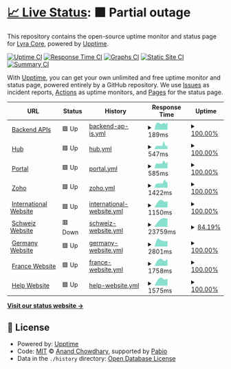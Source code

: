 # [📈 Live Status](https://Lyra-Core.github.io/Status): <!--live status--> **🟧 Partial outage**

This repository contains the open-source uptime monitor and status page for [Lyra Core](https://Lyra-Core.github.io/Status), powered by [Upptime](https://github.com/upptime/upptime).

[![Uptime CI](https://github.com/Lyra-Core/Status/workflows/Uptime%20CI/badge.svg)](https://github.com/Lyra-Core/Status/actions?query=workflow%3A%22Uptime+CI%22)
[![Response Time CI](https://github.com/Lyra-Core/Status/workflows/Response%20Time%20CI/badge.svg)](https://github.com/Lyra-Core/Status/actions?query=workflow%3A%22Response+Time+CI%22)
[![Graphs CI](https://github.com/Lyra-Core/Status/workflows/Graphs%20CI/badge.svg)](https://github.com/Lyra-Core/Status/actions?query=workflow%3A%22Graphs+CI%22)
[![Static Site CI](https://github.com/Lyra-Core/Status/workflows/Static%20Site%20CI/badge.svg)](https://github.com/Lyra-Core/Status/actions?query=workflow%3A%22Static+Site+CI%22)
[![Summary CI](https://github.com/Lyra-Core/Status/workflows/Summary%20CI/badge.svg)](https://github.com/Lyra-Core/Status/actions?query=workflow%3A%22Summary+CI%22)

With [Upptime](https://upptime.js.org), you can get your own unlimited and free uptime monitor and status page, powered entirely by a GitHub repository. We use [Issues](https://github.com/Lyra-Core/Status/issues) as incident reports, [Actions](https://github.com/Lyra-Core/Status/actions) as uptime monitors, and [Pages](https://Lyra-Core.github.io/Status) for the status page.

<!--start: status pages-->
<!-- This summary is generated by Upptime (https://github.com/upptime/upptime) -->
<!-- Do not edit this manually, your changes will be overwritten -->
<!-- prettier-ignore -->
| URL | Status | History | Response Time | Uptime |
| --- | ------ | ------- | ------------- | ------ |
| <img alt="" src="https://icons.duckduckgo.com/ip3/api.lyrawellbeing.health.ico" height="13"> [Backend APIs](https://api.lyrawellbeing.health/status-0123456789abcdef) | 🟩 Up | [backend-ap-is.yml](https://github.com/Lyra-Core/Status/commits/HEAD/history/backend-ap-is.yml) | <details><summary><img alt="Response time graph" src="./graphs/backend-ap-is/response-time-week.png" height="20"> 189ms</summary><br><a href="https://Lyra-Core.github.io/Status/history/backend-ap-is"><img alt="Response time 189" src="https://img.shields.io/endpoint?url=https%3A%2F%2Fraw.githubusercontent.com%2FLyra-Core%2FStatus%2FHEAD%2Fapi%2Fbackend-ap-is%2Fresponse-time.json"></a><br><a href="https://Lyra-Core.github.io/Status/history/backend-ap-is"><img alt="24-hour response time 189" src="https://img.shields.io/endpoint?url=https%3A%2F%2Fraw.githubusercontent.com%2FLyra-Core%2FStatus%2FHEAD%2Fapi%2Fbackend-ap-is%2Fresponse-time-day.json"></a><br><a href="https://Lyra-Core.github.io/Status/history/backend-ap-is"><img alt="7-day response time 189" src="https://img.shields.io/endpoint?url=https%3A%2F%2Fraw.githubusercontent.com%2FLyra-Core%2FStatus%2FHEAD%2Fapi%2Fbackend-ap-is%2Fresponse-time-week.json"></a><br><a href="https://Lyra-Core.github.io/Status/history/backend-ap-is"><img alt="30-day response time 189" src="https://img.shields.io/endpoint?url=https%3A%2F%2Fraw.githubusercontent.com%2FLyra-Core%2FStatus%2FHEAD%2Fapi%2Fbackend-ap-is%2Fresponse-time-month.json"></a><br><a href="https://Lyra-Core.github.io/Status/history/backend-ap-is"><img alt="1-year response time 189" src="https://img.shields.io/endpoint?url=https%3A%2F%2Fraw.githubusercontent.com%2FLyra-Core%2FStatus%2FHEAD%2Fapi%2Fbackend-ap-is%2Fresponse-time-year.json"></a></details> | <details><summary><a href="https://Lyra-Core.github.io/Status/history/backend-ap-is">100.00%</a></summary><a href="https://Lyra-Core.github.io/Status/history/backend-ap-is"><img alt="All-time uptime 100.00%" src="https://img.shields.io/endpoint?url=https%3A%2F%2Fraw.githubusercontent.com%2FLyra-Core%2FStatus%2FHEAD%2Fapi%2Fbackend-ap-is%2Fuptime.json"></a><br><a href="https://Lyra-Core.github.io/Status/history/backend-ap-is"><img alt="24-hour uptime 100.00%" src="https://img.shields.io/endpoint?url=https%3A%2F%2Fraw.githubusercontent.com%2FLyra-Core%2FStatus%2FHEAD%2Fapi%2Fbackend-ap-is%2Fuptime-day.json"></a><br><a href="https://Lyra-Core.github.io/Status/history/backend-ap-is"><img alt="7-day uptime 100.00%" src="https://img.shields.io/endpoint?url=https%3A%2F%2Fraw.githubusercontent.com%2FLyra-Core%2FStatus%2FHEAD%2Fapi%2Fbackend-ap-is%2Fuptime-week.json"></a><br><a href="https://Lyra-Core.github.io/Status/history/backend-ap-is"><img alt="30-day uptime 100.00%" src="https://img.shields.io/endpoint?url=https%3A%2F%2Fraw.githubusercontent.com%2FLyra-Core%2FStatus%2FHEAD%2Fapi%2Fbackend-ap-is%2Fuptime-month.json"></a><br><a href="https://Lyra-Core.github.io/Status/history/backend-ap-is"><img alt="1-year uptime 100.00%" src="https://img.shields.io/endpoint?url=https%3A%2F%2Fraw.githubusercontent.com%2FLyra-Core%2FStatus%2FHEAD%2Fapi%2Fbackend-ap-is%2Fuptime-year.json"></a></details>
| <img alt="" src="https://icons.duckduckgo.com/ip3/app.lyrawellbeing.health.ico" height="13"> [Hub](https://app.lyrawellbeing.health) | 🟩 Up | [hub.yml](https://github.com/Lyra-Core/Status/commits/HEAD/history/hub.yml) | <details><summary><img alt="Response time graph" src="./graphs/hub/response-time-week.png" height="20"> 547ms</summary><br><a href="https://Lyra-Core.github.io/Status/history/hub"><img alt="Response time 547" src="https://img.shields.io/endpoint?url=https%3A%2F%2Fraw.githubusercontent.com%2FLyra-Core%2FStatus%2FHEAD%2Fapi%2Fhub%2Fresponse-time.json"></a><br><a href="https://Lyra-Core.github.io/Status/history/hub"><img alt="24-hour response time 547" src="https://img.shields.io/endpoint?url=https%3A%2F%2Fraw.githubusercontent.com%2FLyra-Core%2FStatus%2FHEAD%2Fapi%2Fhub%2Fresponse-time-day.json"></a><br><a href="https://Lyra-Core.github.io/Status/history/hub"><img alt="7-day response time 547" src="https://img.shields.io/endpoint?url=https%3A%2F%2Fraw.githubusercontent.com%2FLyra-Core%2FStatus%2FHEAD%2Fapi%2Fhub%2Fresponse-time-week.json"></a><br><a href="https://Lyra-Core.github.io/Status/history/hub"><img alt="30-day response time 547" src="https://img.shields.io/endpoint?url=https%3A%2F%2Fraw.githubusercontent.com%2FLyra-Core%2FStatus%2FHEAD%2Fapi%2Fhub%2Fresponse-time-month.json"></a><br><a href="https://Lyra-Core.github.io/Status/history/hub"><img alt="1-year response time 547" src="https://img.shields.io/endpoint?url=https%3A%2F%2Fraw.githubusercontent.com%2FLyra-Core%2FStatus%2FHEAD%2Fapi%2Fhub%2Fresponse-time-year.json"></a></details> | <details><summary><a href="https://Lyra-Core.github.io/Status/history/hub">100.00%</a></summary><a href="https://Lyra-Core.github.io/Status/history/hub"><img alt="All-time uptime 100.00%" src="https://img.shields.io/endpoint?url=https%3A%2F%2Fraw.githubusercontent.com%2FLyra-Core%2FStatus%2FHEAD%2Fapi%2Fhub%2Fuptime.json"></a><br><a href="https://Lyra-Core.github.io/Status/history/hub"><img alt="24-hour uptime 100.00%" src="https://img.shields.io/endpoint?url=https%3A%2F%2Fraw.githubusercontent.com%2FLyra-Core%2FStatus%2FHEAD%2Fapi%2Fhub%2Fuptime-day.json"></a><br><a href="https://Lyra-Core.github.io/Status/history/hub"><img alt="7-day uptime 100.00%" src="https://img.shields.io/endpoint?url=https%3A%2F%2Fraw.githubusercontent.com%2FLyra-Core%2FStatus%2FHEAD%2Fapi%2Fhub%2Fuptime-week.json"></a><br><a href="https://Lyra-Core.github.io/Status/history/hub"><img alt="30-day uptime 100.00%" src="https://img.shields.io/endpoint?url=https%3A%2F%2Fraw.githubusercontent.com%2FLyra-Core%2FStatus%2FHEAD%2Fapi%2Fhub%2Fuptime-month.json"></a><br><a href="https://Lyra-Core.github.io/Status/history/hub"><img alt="1-year uptime 100.00%" src="https://img.shields.io/endpoint?url=https%3A%2F%2Fraw.githubusercontent.com%2FLyra-Core%2FStatus%2FHEAD%2Fapi%2Fhub%2Fuptime-year.json"></a></details>
| <img alt="" src="https://icons.duckduckgo.com/ip3/portal.lyrawellbeing.health.ico" height="13"> [Portal](https://portal.lyrawellbeing.health) | 🟩 Up | [portal.yml](https://github.com/Lyra-Core/Status/commits/HEAD/history/portal.yml) | <details><summary><img alt="Response time graph" src="./graphs/portal/response-time-week.png" height="20"> 585ms</summary><br><a href="https://Lyra-Core.github.io/Status/history/portal"><img alt="Response time 585" src="https://img.shields.io/endpoint?url=https%3A%2F%2Fraw.githubusercontent.com%2FLyra-Core%2FStatus%2FHEAD%2Fapi%2Fportal%2Fresponse-time.json"></a><br><a href="https://Lyra-Core.github.io/Status/history/portal"><img alt="24-hour response time 585" src="https://img.shields.io/endpoint?url=https%3A%2F%2Fraw.githubusercontent.com%2FLyra-Core%2FStatus%2FHEAD%2Fapi%2Fportal%2Fresponse-time-day.json"></a><br><a href="https://Lyra-Core.github.io/Status/history/portal"><img alt="7-day response time 585" src="https://img.shields.io/endpoint?url=https%3A%2F%2Fraw.githubusercontent.com%2FLyra-Core%2FStatus%2FHEAD%2Fapi%2Fportal%2Fresponse-time-week.json"></a><br><a href="https://Lyra-Core.github.io/Status/history/portal"><img alt="30-day response time 585" src="https://img.shields.io/endpoint?url=https%3A%2F%2Fraw.githubusercontent.com%2FLyra-Core%2FStatus%2FHEAD%2Fapi%2Fportal%2Fresponse-time-month.json"></a><br><a href="https://Lyra-Core.github.io/Status/history/portal"><img alt="1-year response time 585" src="https://img.shields.io/endpoint?url=https%3A%2F%2Fraw.githubusercontent.com%2FLyra-Core%2FStatus%2FHEAD%2Fapi%2Fportal%2Fresponse-time-year.json"></a></details> | <details><summary><a href="https://Lyra-Core.github.io/Status/history/portal">100.00%</a></summary><a href="https://Lyra-Core.github.io/Status/history/portal"><img alt="All-time uptime 100.00%" src="https://img.shields.io/endpoint?url=https%3A%2F%2Fraw.githubusercontent.com%2FLyra-Core%2FStatus%2FHEAD%2Fapi%2Fportal%2Fuptime.json"></a><br><a href="https://Lyra-Core.github.io/Status/history/portal"><img alt="24-hour uptime 100.00%" src="https://img.shields.io/endpoint?url=https%3A%2F%2Fraw.githubusercontent.com%2FLyra-Core%2FStatus%2FHEAD%2Fapi%2Fportal%2Fuptime-day.json"></a><br><a href="https://Lyra-Core.github.io/Status/history/portal"><img alt="7-day uptime 100.00%" src="https://img.shields.io/endpoint?url=https%3A%2F%2Fraw.githubusercontent.com%2FLyra-Core%2FStatus%2FHEAD%2Fapi%2Fportal%2Fuptime-week.json"></a><br><a href="https://Lyra-Core.github.io/Status/history/portal"><img alt="30-day uptime 100.00%" src="https://img.shields.io/endpoint?url=https%3A%2F%2Fraw.githubusercontent.com%2FLyra-Core%2FStatus%2FHEAD%2Fapi%2Fportal%2Fuptime-month.json"></a><br><a href="https://Lyra-Core.github.io/Status/history/portal"><img alt="1-year uptime 100.00%" src="https://img.shields.io/endpoint?url=https%3A%2F%2Fraw.githubusercontent.com%2FLyra-Core%2FStatus%2FHEAD%2Fapi%2Fportal%2Fuptime-year.json"></a></details>
| <img alt="" src="https://icons.duckduckgo.com/ip3/salesiq.zoho.eu.ico" height="13"> [Zoho](https://salesiq.zoho.eu/icas/liveview) | 🟩 Up | [zoho.yml](https://github.com/Lyra-Core/Status/commits/HEAD/history/zoho.yml) | <details><summary><img alt="Response time graph" src="./graphs/zoho/response-time-week.png" height="20"> 1422ms</summary><br><a href="https://Lyra-Core.github.io/Status/history/zoho"><img alt="Response time 1422" src="https://img.shields.io/endpoint?url=https%3A%2F%2Fraw.githubusercontent.com%2FLyra-Core%2FStatus%2FHEAD%2Fapi%2Fzoho%2Fresponse-time.json"></a><br><a href="https://Lyra-Core.github.io/Status/history/zoho"><img alt="24-hour response time 1422" src="https://img.shields.io/endpoint?url=https%3A%2F%2Fraw.githubusercontent.com%2FLyra-Core%2FStatus%2FHEAD%2Fapi%2Fzoho%2Fresponse-time-day.json"></a><br><a href="https://Lyra-Core.github.io/Status/history/zoho"><img alt="7-day response time 1422" src="https://img.shields.io/endpoint?url=https%3A%2F%2Fraw.githubusercontent.com%2FLyra-Core%2FStatus%2FHEAD%2Fapi%2Fzoho%2Fresponse-time-week.json"></a><br><a href="https://Lyra-Core.github.io/Status/history/zoho"><img alt="30-day response time 1422" src="https://img.shields.io/endpoint?url=https%3A%2F%2Fraw.githubusercontent.com%2FLyra-Core%2FStatus%2FHEAD%2Fapi%2Fzoho%2Fresponse-time-month.json"></a><br><a href="https://Lyra-Core.github.io/Status/history/zoho"><img alt="1-year response time 1422" src="https://img.shields.io/endpoint?url=https%3A%2F%2Fraw.githubusercontent.com%2FLyra-Core%2FStatus%2FHEAD%2Fapi%2Fzoho%2Fresponse-time-year.json"></a></details> | <details><summary><a href="https://Lyra-Core.github.io/Status/history/zoho">100.00%</a></summary><a href="https://Lyra-Core.github.io/Status/history/zoho"><img alt="All-time uptime 100.00%" src="https://img.shields.io/endpoint?url=https%3A%2F%2Fraw.githubusercontent.com%2FLyra-Core%2FStatus%2FHEAD%2Fapi%2Fzoho%2Fuptime.json"></a><br><a href="https://Lyra-Core.github.io/Status/history/zoho"><img alt="24-hour uptime 100.00%" src="https://img.shields.io/endpoint?url=https%3A%2F%2Fraw.githubusercontent.com%2FLyra-Core%2FStatus%2FHEAD%2Fapi%2Fzoho%2Fuptime-day.json"></a><br><a href="https://Lyra-Core.github.io/Status/history/zoho"><img alt="7-day uptime 100.00%" src="https://img.shields.io/endpoint?url=https%3A%2F%2Fraw.githubusercontent.com%2FLyra-Core%2FStatus%2FHEAD%2Fapi%2Fzoho%2Fuptime-week.json"></a><br><a href="https://Lyra-Core.github.io/Status/history/zoho"><img alt="30-day uptime 100.00%" src="https://img.shields.io/endpoint?url=https%3A%2F%2Fraw.githubusercontent.com%2FLyra-Core%2FStatus%2FHEAD%2Fapi%2Fzoho%2Fuptime-month.json"></a><br><a href="https://Lyra-Core.github.io/Status/history/zoho"><img alt="1-year uptime 100.00%" src="https://img.shields.io/endpoint?url=https%3A%2F%2Fraw.githubusercontent.com%2FLyra-Core%2FStatus%2FHEAD%2Fapi%2Fzoho%2Fuptime-year.json"></a></details>
| <img alt="" src="https://icons.duckduckgo.com/ip3/lyrahealthinternational.com.ico" height="13"> [International Website](https://lyrahealthinternational.com) | 🟩 Up | [international-website.yml](https://github.com/Lyra-Core/Status/commits/HEAD/history/international-website.yml) | <details><summary><img alt="Response time graph" src="./graphs/international-website/response-time-week.png" height="20"> 1150ms</summary><br><a href="https://Lyra-Core.github.io/Status/history/international-website"><img alt="Response time 1150" src="https://img.shields.io/endpoint?url=https%3A%2F%2Fraw.githubusercontent.com%2FLyra-Core%2FStatus%2FHEAD%2Fapi%2Finternational-website%2Fresponse-time.json"></a><br><a href="https://Lyra-Core.github.io/Status/history/international-website"><img alt="24-hour response time 1150" src="https://img.shields.io/endpoint?url=https%3A%2F%2Fraw.githubusercontent.com%2FLyra-Core%2FStatus%2FHEAD%2Fapi%2Finternational-website%2Fresponse-time-day.json"></a><br><a href="https://Lyra-Core.github.io/Status/history/international-website"><img alt="7-day response time 1150" src="https://img.shields.io/endpoint?url=https%3A%2F%2Fraw.githubusercontent.com%2FLyra-Core%2FStatus%2FHEAD%2Fapi%2Finternational-website%2Fresponse-time-week.json"></a><br><a href="https://Lyra-Core.github.io/Status/history/international-website"><img alt="30-day response time 1150" src="https://img.shields.io/endpoint?url=https%3A%2F%2Fraw.githubusercontent.com%2FLyra-Core%2FStatus%2FHEAD%2Fapi%2Finternational-website%2Fresponse-time-month.json"></a><br><a href="https://Lyra-Core.github.io/Status/history/international-website"><img alt="1-year response time 1150" src="https://img.shields.io/endpoint?url=https%3A%2F%2Fraw.githubusercontent.com%2FLyra-Core%2FStatus%2FHEAD%2Fapi%2Finternational-website%2Fresponse-time-year.json"></a></details> | <details><summary><a href="https://Lyra-Core.github.io/Status/history/international-website">100.00%</a></summary><a href="https://Lyra-Core.github.io/Status/history/international-website"><img alt="All-time uptime 100.00%" src="https://img.shields.io/endpoint?url=https%3A%2F%2Fraw.githubusercontent.com%2FLyra-Core%2FStatus%2FHEAD%2Fapi%2Finternational-website%2Fuptime.json"></a><br><a href="https://Lyra-Core.github.io/Status/history/international-website"><img alt="24-hour uptime 100.00%" src="https://img.shields.io/endpoint?url=https%3A%2F%2Fraw.githubusercontent.com%2FLyra-Core%2FStatus%2FHEAD%2Fapi%2Finternational-website%2Fuptime-day.json"></a><br><a href="https://Lyra-Core.github.io/Status/history/international-website"><img alt="7-day uptime 100.00%" src="https://img.shields.io/endpoint?url=https%3A%2F%2Fraw.githubusercontent.com%2FLyra-Core%2FStatus%2FHEAD%2Fapi%2Finternational-website%2Fuptime-week.json"></a><br><a href="https://Lyra-Core.github.io/Status/history/international-website"><img alt="30-day uptime 100.00%" src="https://img.shields.io/endpoint?url=https%3A%2F%2Fraw.githubusercontent.com%2FLyra-Core%2FStatus%2FHEAD%2Fapi%2Finternational-website%2Fuptime-month.json"></a><br><a href="https://Lyra-Core.github.io/Status/history/international-website"><img alt="1-year uptime 100.00%" src="https://img.shields.io/endpoint?url=https%3A%2F%2Fraw.githubusercontent.com%2FLyra-Core%2FStatus%2FHEAD%2Fapi%2Finternational-website%2Fuptime-year.json"></a></details>
| <img alt="" src="https://icons.duckduckgo.com/ip3/lyrawellbeing.ch.ico" height="13"> [Schweiz Website](https://lyrawellbeing.ch) | 🟥 Down | [schweiz-website.yml](https://github.com/Lyra-Core/Status/commits/HEAD/history/schweiz-website.yml) | <details><summary><img alt="Response time graph" src="./graphs/schweiz-website/response-time-week.png" height="20"> 23759ms</summary><br><a href="https://Lyra-Core.github.io/Status/history/schweiz-website"><img alt="Response time 23759" src="https://img.shields.io/endpoint?url=https%3A%2F%2Fraw.githubusercontent.com%2FLyra-Core%2FStatus%2FHEAD%2Fapi%2Fschweiz-website%2Fresponse-time.json"></a><br><a href="https://Lyra-Core.github.io/Status/history/schweiz-website"><img alt="24-hour response time 23759" src="https://img.shields.io/endpoint?url=https%3A%2F%2Fraw.githubusercontent.com%2FLyra-Core%2FStatus%2FHEAD%2Fapi%2Fschweiz-website%2Fresponse-time-day.json"></a><br><a href="https://Lyra-Core.github.io/Status/history/schweiz-website"><img alt="7-day response time 23759" src="https://img.shields.io/endpoint?url=https%3A%2F%2Fraw.githubusercontent.com%2FLyra-Core%2FStatus%2FHEAD%2Fapi%2Fschweiz-website%2Fresponse-time-week.json"></a><br><a href="https://Lyra-Core.github.io/Status/history/schweiz-website"><img alt="30-day response time 23759" src="https://img.shields.io/endpoint?url=https%3A%2F%2Fraw.githubusercontent.com%2FLyra-Core%2FStatus%2FHEAD%2Fapi%2Fschweiz-website%2Fresponse-time-month.json"></a><br><a href="https://Lyra-Core.github.io/Status/history/schweiz-website"><img alt="1-year response time 23759" src="https://img.shields.io/endpoint?url=https%3A%2F%2Fraw.githubusercontent.com%2FLyra-Core%2FStatus%2FHEAD%2Fapi%2Fschweiz-website%2Fresponse-time-year.json"></a></details> | <details><summary><a href="https://Lyra-Core.github.io/Status/history/schweiz-website">84.19%</a></summary><a href="https://Lyra-Core.github.io/Status/history/schweiz-website"><img alt="All-time uptime 84.19%" src="https://img.shields.io/endpoint?url=https%3A%2F%2Fraw.githubusercontent.com%2FLyra-Core%2FStatus%2FHEAD%2Fapi%2Fschweiz-website%2Fuptime.json"></a><br><a href="https://Lyra-Core.github.io/Status/history/schweiz-website"><img alt="24-hour uptime 84.19%" src="https://img.shields.io/endpoint?url=https%3A%2F%2Fraw.githubusercontent.com%2FLyra-Core%2FStatus%2FHEAD%2Fapi%2Fschweiz-website%2Fuptime-day.json"></a><br><a href="https://Lyra-Core.github.io/Status/history/schweiz-website"><img alt="7-day uptime 84.19%" src="https://img.shields.io/endpoint?url=https%3A%2F%2Fraw.githubusercontent.com%2FLyra-Core%2FStatus%2FHEAD%2Fapi%2Fschweiz-website%2Fuptime-week.json"></a><br><a href="https://Lyra-Core.github.io/Status/history/schweiz-website"><img alt="30-day uptime 84.19%" src="https://img.shields.io/endpoint?url=https%3A%2F%2Fraw.githubusercontent.com%2FLyra-Core%2FStatus%2FHEAD%2Fapi%2Fschweiz-website%2Fuptime-month.json"></a><br><a href="https://Lyra-Core.github.io/Status/history/schweiz-website"><img alt="1-year uptime 84.19%" src="https://img.shields.io/endpoint?url=https%3A%2F%2Fraw.githubusercontent.com%2FLyra-Core%2FStatus%2FHEAD%2Fapi%2Fschweiz-website%2Fuptime-year.json"></a></details>
| <img alt="" src="https://icons.duckduckgo.com/ip3/lyrawellbeing.de.ico" height="13"> [Germany Website](https://lyrawellbeing.de) | 🟩 Up | [germany-website.yml](https://github.com/Lyra-Core/Status/commits/HEAD/history/germany-website.yml) | <details><summary><img alt="Response time graph" src="./graphs/germany-website/response-time-week.png" height="20"> 2801ms</summary><br><a href="https://Lyra-Core.github.io/Status/history/germany-website"><img alt="Response time 2801" src="https://img.shields.io/endpoint?url=https%3A%2F%2Fraw.githubusercontent.com%2FLyra-Core%2FStatus%2FHEAD%2Fapi%2Fgermany-website%2Fresponse-time.json"></a><br><a href="https://Lyra-Core.github.io/Status/history/germany-website"><img alt="24-hour response time 2801" src="https://img.shields.io/endpoint?url=https%3A%2F%2Fraw.githubusercontent.com%2FLyra-Core%2FStatus%2FHEAD%2Fapi%2Fgermany-website%2Fresponse-time-day.json"></a><br><a href="https://Lyra-Core.github.io/Status/history/germany-website"><img alt="7-day response time 2801" src="https://img.shields.io/endpoint?url=https%3A%2F%2Fraw.githubusercontent.com%2FLyra-Core%2FStatus%2FHEAD%2Fapi%2Fgermany-website%2Fresponse-time-week.json"></a><br><a href="https://Lyra-Core.github.io/Status/history/germany-website"><img alt="30-day response time 2801" src="https://img.shields.io/endpoint?url=https%3A%2F%2Fraw.githubusercontent.com%2FLyra-Core%2FStatus%2FHEAD%2Fapi%2Fgermany-website%2Fresponse-time-month.json"></a><br><a href="https://Lyra-Core.github.io/Status/history/germany-website"><img alt="1-year response time 2801" src="https://img.shields.io/endpoint?url=https%3A%2F%2Fraw.githubusercontent.com%2FLyra-Core%2FStatus%2FHEAD%2Fapi%2Fgermany-website%2Fresponse-time-year.json"></a></details> | <details><summary><a href="https://Lyra-Core.github.io/Status/history/germany-website">100.00%</a></summary><a href="https://Lyra-Core.github.io/Status/history/germany-website"><img alt="All-time uptime 100.00%" src="https://img.shields.io/endpoint?url=https%3A%2F%2Fraw.githubusercontent.com%2FLyra-Core%2FStatus%2FHEAD%2Fapi%2Fgermany-website%2Fuptime.json"></a><br><a href="https://Lyra-Core.github.io/Status/history/germany-website"><img alt="24-hour uptime 100.00%" src="https://img.shields.io/endpoint?url=https%3A%2F%2Fraw.githubusercontent.com%2FLyra-Core%2FStatus%2FHEAD%2Fapi%2Fgermany-website%2Fuptime-day.json"></a><br><a href="https://Lyra-Core.github.io/Status/history/germany-website"><img alt="7-day uptime 100.00%" src="https://img.shields.io/endpoint?url=https%3A%2F%2Fraw.githubusercontent.com%2FLyra-Core%2FStatus%2FHEAD%2Fapi%2Fgermany-website%2Fuptime-week.json"></a><br><a href="https://Lyra-Core.github.io/Status/history/germany-website"><img alt="30-day uptime 100.00%" src="https://img.shields.io/endpoint?url=https%3A%2F%2Fraw.githubusercontent.com%2FLyra-Core%2FStatus%2FHEAD%2Fapi%2Fgermany-website%2Fuptime-month.json"></a><br><a href="https://Lyra-Core.github.io/Status/history/germany-website"><img alt="1-year uptime 100.00%" src="https://img.shields.io/endpoint?url=https%3A%2F%2Fraw.githubusercontent.com%2FLyra-Core%2FStatus%2FHEAD%2Fapi%2Fgermany-website%2Fuptime-year.json"></a></details>
| <img alt="" src="https://icons.duckduckgo.com/ip3/lyrawellbeing.fr.ico" height="13"> [France Website](https://lyrawellbeing.fr) | 🟩 Up | [france-website.yml](https://github.com/Lyra-Core/Status/commits/HEAD/history/france-website.yml) | <details><summary><img alt="Response time graph" src="./graphs/france-website/response-time-week.png" height="20"> 1758ms</summary><br><a href="https://Lyra-Core.github.io/Status/history/france-website"><img alt="Response time 1758" src="https://img.shields.io/endpoint?url=https%3A%2F%2Fraw.githubusercontent.com%2FLyra-Core%2FStatus%2FHEAD%2Fapi%2Ffrance-website%2Fresponse-time.json"></a><br><a href="https://Lyra-Core.github.io/Status/history/france-website"><img alt="24-hour response time 1758" src="https://img.shields.io/endpoint?url=https%3A%2F%2Fraw.githubusercontent.com%2FLyra-Core%2FStatus%2FHEAD%2Fapi%2Ffrance-website%2Fresponse-time-day.json"></a><br><a href="https://Lyra-Core.github.io/Status/history/france-website"><img alt="7-day response time 1758" src="https://img.shields.io/endpoint?url=https%3A%2F%2Fraw.githubusercontent.com%2FLyra-Core%2FStatus%2FHEAD%2Fapi%2Ffrance-website%2Fresponse-time-week.json"></a><br><a href="https://Lyra-Core.github.io/Status/history/france-website"><img alt="30-day response time 1758" src="https://img.shields.io/endpoint?url=https%3A%2F%2Fraw.githubusercontent.com%2FLyra-Core%2FStatus%2FHEAD%2Fapi%2Ffrance-website%2Fresponse-time-month.json"></a><br><a href="https://Lyra-Core.github.io/Status/history/france-website"><img alt="1-year response time 1758" src="https://img.shields.io/endpoint?url=https%3A%2F%2Fraw.githubusercontent.com%2FLyra-Core%2FStatus%2FHEAD%2Fapi%2Ffrance-website%2Fresponse-time-year.json"></a></details> | <details><summary><a href="https://Lyra-Core.github.io/Status/history/france-website">100.00%</a></summary><a href="https://Lyra-Core.github.io/Status/history/france-website"><img alt="All-time uptime 100.00%" src="https://img.shields.io/endpoint?url=https%3A%2F%2Fraw.githubusercontent.com%2FLyra-Core%2FStatus%2FHEAD%2Fapi%2Ffrance-website%2Fuptime.json"></a><br><a href="https://Lyra-Core.github.io/Status/history/france-website"><img alt="24-hour uptime 100.00%" src="https://img.shields.io/endpoint?url=https%3A%2F%2Fraw.githubusercontent.com%2FLyra-Core%2FStatus%2FHEAD%2Fapi%2Ffrance-website%2Fuptime-day.json"></a><br><a href="https://Lyra-Core.github.io/Status/history/france-website"><img alt="7-day uptime 100.00%" src="https://img.shields.io/endpoint?url=https%3A%2F%2Fraw.githubusercontent.com%2FLyra-Core%2FStatus%2FHEAD%2Fapi%2Ffrance-website%2Fuptime-week.json"></a><br><a href="https://Lyra-Core.github.io/Status/history/france-website"><img alt="30-day uptime 100.00%" src="https://img.shields.io/endpoint?url=https%3A%2F%2Fraw.githubusercontent.com%2FLyra-Core%2FStatus%2FHEAD%2Fapi%2Ffrance-website%2Fuptime-month.json"></a><br><a href="https://Lyra-Core.github.io/Status/history/france-website"><img alt="1-year uptime 100.00%" src="https://img.shields.io/endpoint?url=https%3A%2F%2Fraw.githubusercontent.com%2FLyra-Core%2FStatus%2FHEAD%2Fapi%2Ffrance-website%2Fuptime-year.json"></a></details>
| <img alt="" src="https://icons.duckduckgo.com/ip3/lyrawellbeing.help.ico" height="13"> [Help Website](https://lyrawellbeing.help) | 🟩 Up | [help-website.yml](https://github.com/Lyra-Core/Status/commits/HEAD/history/help-website.yml) | <details><summary><img alt="Response time graph" src="./graphs/help-website/response-time-week.png" height="20"> 1575ms</summary><br><a href="https://Lyra-Core.github.io/Status/history/help-website"><img alt="Response time 1575" src="https://img.shields.io/endpoint?url=https%3A%2F%2Fraw.githubusercontent.com%2FLyra-Core%2FStatus%2FHEAD%2Fapi%2Fhelp-website%2Fresponse-time.json"></a><br><a href="https://Lyra-Core.github.io/Status/history/help-website"><img alt="24-hour response time 1575" src="https://img.shields.io/endpoint?url=https%3A%2F%2Fraw.githubusercontent.com%2FLyra-Core%2FStatus%2FHEAD%2Fapi%2Fhelp-website%2Fresponse-time-day.json"></a><br><a href="https://Lyra-Core.github.io/Status/history/help-website"><img alt="7-day response time 1575" src="https://img.shields.io/endpoint?url=https%3A%2F%2Fraw.githubusercontent.com%2FLyra-Core%2FStatus%2FHEAD%2Fapi%2Fhelp-website%2Fresponse-time-week.json"></a><br><a href="https://Lyra-Core.github.io/Status/history/help-website"><img alt="30-day response time 1575" src="https://img.shields.io/endpoint?url=https%3A%2F%2Fraw.githubusercontent.com%2FLyra-Core%2FStatus%2FHEAD%2Fapi%2Fhelp-website%2Fresponse-time-month.json"></a><br><a href="https://Lyra-Core.github.io/Status/history/help-website"><img alt="1-year response time 1575" src="https://img.shields.io/endpoint?url=https%3A%2F%2Fraw.githubusercontent.com%2FLyra-Core%2FStatus%2FHEAD%2Fapi%2Fhelp-website%2Fresponse-time-year.json"></a></details> | <details><summary><a href="https://Lyra-Core.github.io/Status/history/help-website">100.00%</a></summary><a href="https://Lyra-Core.github.io/Status/history/help-website"><img alt="All-time uptime 100.00%" src="https://img.shields.io/endpoint?url=https%3A%2F%2Fraw.githubusercontent.com%2FLyra-Core%2FStatus%2FHEAD%2Fapi%2Fhelp-website%2Fuptime.json"></a><br><a href="https://Lyra-Core.github.io/Status/history/help-website"><img alt="24-hour uptime 100.00%" src="https://img.shields.io/endpoint?url=https%3A%2F%2Fraw.githubusercontent.com%2FLyra-Core%2FStatus%2FHEAD%2Fapi%2Fhelp-website%2Fuptime-day.json"></a><br><a href="https://Lyra-Core.github.io/Status/history/help-website"><img alt="7-day uptime 100.00%" src="https://img.shields.io/endpoint?url=https%3A%2F%2Fraw.githubusercontent.com%2FLyra-Core%2FStatus%2FHEAD%2Fapi%2Fhelp-website%2Fuptime-week.json"></a><br><a href="https://Lyra-Core.github.io/Status/history/help-website"><img alt="30-day uptime 100.00%" src="https://img.shields.io/endpoint?url=https%3A%2F%2Fraw.githubusercontent.com%2FLyra-Core%2FStatus%2FHEAD%2Fapi%2Fhelp-website%2Fuptime-month.json"></a><br><a href="https://Lyra-Core.github.io/Status/history/help-website"><img alt="1-year uptime 100.00%" src="https://img.shields.io/endpoint?url=https%3A%2F%2Fraw.githubusercontent.com%2FLyra-Core%2FStatus%2FHEAD%2Fapi%2Fhelp-website%2Fuptime-year.json"></a></details>

<!--end: status pages-->

[**Visit our status website →**](https://Lyra-Core.github.io/Status)

## 📄 License

- Powered by: [Upptime](https://github.com/upptime/upptime)
- Code: [MIT](./LICENSE) © [Anand Chowdhary](https://anandchowdhary.com), supported by [Pabio](https://pabio.com)
- Data in the `./history` directory: [Open Database License](https://opendatacommons.org/licenses/odbl/1-0/)
